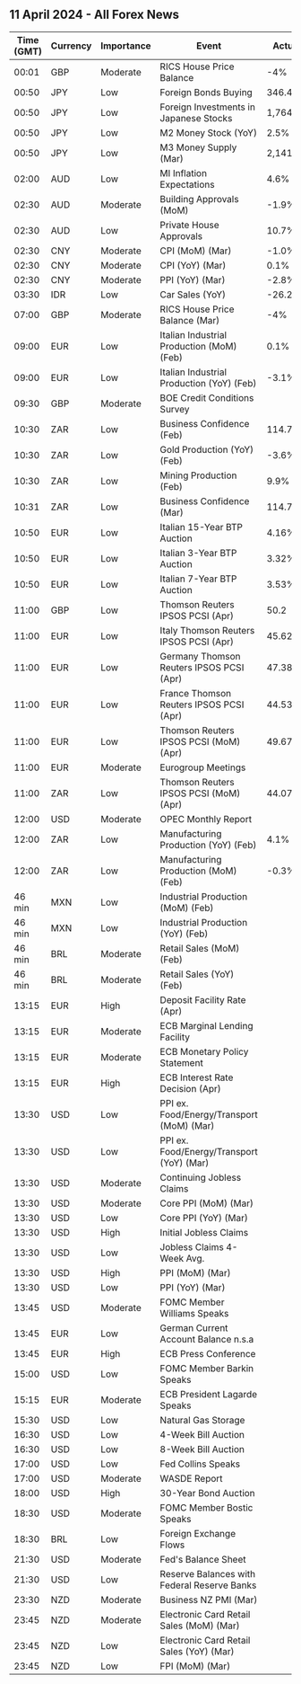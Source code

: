 ## 11 April 2024 - All Forex News

| Time (GMT) | Currency | Importance | Event | Actual | Forecast | Previous |
|------|----------|------------|-------|--------|----------|----------|
| 00:01 | GBP | Moderate | RICS House Price Balance | -4% | -6% | -10% |
| 00:50 | JPY | Low | Foreign Bonds Buying | 346.4B |  | -1,660.5B |
| 00:50 | JPY | Low | Foreign Investments in Japanese Stocks | 1,764.4B |  | -441.6B |
| 00:50 | JPY | Low | M2 Money Stock (YoY) | 2.5% | 2.4% | 2.4% |
| 00:50 | JPY | Low | M3 Money Supply (Mar) | 2,141.1B |  | 2,140.1B |
| 02:00 | AUD | Low | MI Inflation Expectations | 4.6% |  | 4.3% |
| 02:30 | AUD | Moderate | Building Approvals (MoM) | -1.9% | -1.9% | -2.5% |
| 02:30 | AUD | Low | Private House Approvals | 10.7% | 10.7% | -9.9% |
| 02:30 | CNY | Moderate | CPI (MoM) (Mar) | -1.0% | -0.5% | 1.0% |
| 02:30 | CNY | Moderate | CPI (YoY) (Mar) | 0.1% | 0.4% | 0.7% |
| 02:30 | CNY | Moderate | PPI (YoY) (Mar) | -2.8% | -2.8% | -2.7% |
| 03:30 | IDR | Low | Car Sales (YoY) | -26.20% |  | -18.80% |
| 07:00 | GBP | Moderate | RICS House Price Balance (Mar) | -4% |  | -10% |
| 09:00 | EUR | Low | Italian Industrial Production (MoM) (Feb) | 0.1% | 0.6% | -1.4% |
| 09:00 | EUR | Low | Italian Industrial Production (YoY) (Feb) | -3.1% |  | -3.7% |
| 09:30 | GBP | Moderate | BOE Credit Conditions Survey |  |  |  |
| 10:30 | ZAR | Low | Business Confidence (Feb) | 114.7 |  | 112.3 |
| 10:30 | ZAR | Low | Gold Production (YoY) (Feb) | -3.6% |  | -12.7% |
| 10:30 | ZAR | Low | Mining Production (Feb) | 9.9% | 3.5% | -2.8% |
| 10:31 | ZAR | Low | Business Confidence (Mar) | 114.7 |  | 114.7 |
| 10:50 | EUR | Low | Italian 15-Year BTP Auction | 4.16% |  | 3.85% |
| 10:50 | EUR | Low | Italian 3-Year BTP Auction | 3.32% |  | 3.06% |
| 10:50 | EUR | Low | Italian 7-Year BTP Auction | 3.53% |  | 3.24% |
| 11:00 | GBP | Low | Thomson Reuters IPSOS PCSI (Apr) | 50.2 |  | 47.1 |
| 11:00 | EUR | Low | Italy Thomson Reuters IPSOS PCSI (Apr) | 45.62 |  | 46.94 |
| 11:00 | EUR | Low | Germany Thomson Reuters IPSOS PCSI (Apr) | 47.38 |  | 47.55 |
| 11:00 | EUR | Low | France Thomson Reuters IPSOS PCSI (Apr) | 44.53 |  | 41.72 |
| 11:00 | EUR | Low | Thomson Reuters IPSOS PCSI (MoM) (Apr) | 49.67 |  | 47.15 |
| 11:00 | EUR | Moderate | Eurogroup Meetings |  |  |  |
| 11:00 | ZAR | Low | Thomson Reuters IPSOS PCSI (MoM) (Apr) | 44.07 |  | 43.61 |
| 12:00 | USD | Moderate | OPEC Monthly Report |  |  |  |
| 12:00 | ZAR | Low | Manufacturing Production (YoY) (Feb) | 4.1% | 3.5% | 2.9% |
| 12:00 | ZAR | Low | Manufacturing Production (MoM) (Feb) | -0.3% | 0.4% | 0.4% |
| 46 min | MXN | Low | Industrial Production (MoM) (Feb) |  | 0.3% | 0.4% |
| 46 min | MXN | Low | Industrial Production (YoY) (Feb) |  | 3.5% | 2.9% |
| 46 min | BRL | Moderate | Retail Sales (MoM) (Feb) |  | -1.0% | 2.5% |
| 46 min | BRL | Moderate | Retail Sales (YoY) (Feb) |  | 3.3% | 4.1% |
| 13:15 | EUR | High | Deposit Facility Rate (Apr) |  | 4.00% | 4.00% |
| 13:15 | EUR | Moderate | ECB Marginal Lending Facility |  |  | 4.75% |
| 13:15 | EUR | Moderate | ECB Monetary Policy Statement |  |  |  |
| 13:15 | EUR | High | ECB Interest Rate Decision (Apr) |  | 4.50% | 4.50% |
| 13:30 | USD | Low | PPI ex. Food/Energy/Transport (MoM) (Mar) |  |  | 0.4% |
| 13:30 | USD | Low | PPI ex. Food/Energy/Transport (YoY) (Mar) |  |  | 2.8% |
| 13:30 | USD | Moderate | Continuing Jobless Claims |  |  | 1,791K |
| 13:30 | USD | Moderate | Core PPI (MoM) (Mar) |  | 0.2% | 0.3% |
| 13:30 | USD | Low | Core PPI (YoY) (Mar) |  | 2.3% | 2.0% |
| 13:30 | USD | High | Initial Jobless Claims |  | 216K | 221K |
| 13:30 | USD | Low | Jobless Claims 4-Week Avg. |  |  | 214.25K |
| 13:30 | USD | High | PPI (MoM) (Mar) |  | 0.3% | 0.6% |
| 13:30 | USD | Low | PPI (YoY) (Mar) |  | 2.2% | 1.6% |
| 13:45 | USD | Moderate | FOMC Member Williams Speaks |  |  |  |
| 13:45 | EUR | Low | German Current Account Balance n.s.a |  |  | 29.7B |
| 13:45 | EUR | High | ECB Press Conference |  |  |  |
| 15:00 | USD | Low | FOMC Member Barkin Speaks |  |  |  |
| 15:15 | EUR | Moderate | ECB President Lagarde Speaks |  |  |  |
| 15:30 | USD | Low | Natural Gas Storage |  | 14B | -37B |
| 16:30 | USD | Low | 4-Week Bill Auction |  |  | 5.265% |
| 16:30 | USD | Low | 8-Week Bill Auction |  |  | 5.260% |
| 17:00 | USD | Low | Fed Collins Speaks |  |  |  |
| 17:00 | USD | Moderate | WASDE Report |  |  |  |
| 18:00 | USD | High | 30-Year Bond Auction |  |  | 4.331% |
| 18:30 | USD | Moderate | FOMC Member Bostic Speaks |  |  |  |
| 18:30 | BRL | Low | Foreign Exchange Flows |  |  | 1.752B |
| 21:30 | USD | Moderate | Fed's Balance Sheet |  |  | 7,440B |
| 21:30 | USD | Low | Reserve Balances with Federal Reserve Banks |  |  | 3.541T |
| 23:30 | NZD | Moderate | Business NZ PMI (Mar) |  |  | 49.3 |
| 23:45 | NZD | Moderate | Electronic Card Retail Sales (MoM) (Mar) |  |  | -1.8% |
| 23:45 | NZD | Low | Electronic Card Retail Sales (YoY) (Mar) |  |  | 2.5% |
| 23:45 | NZD | Low | FPI (MoM) (Mar) |  |  | -0.6% |
